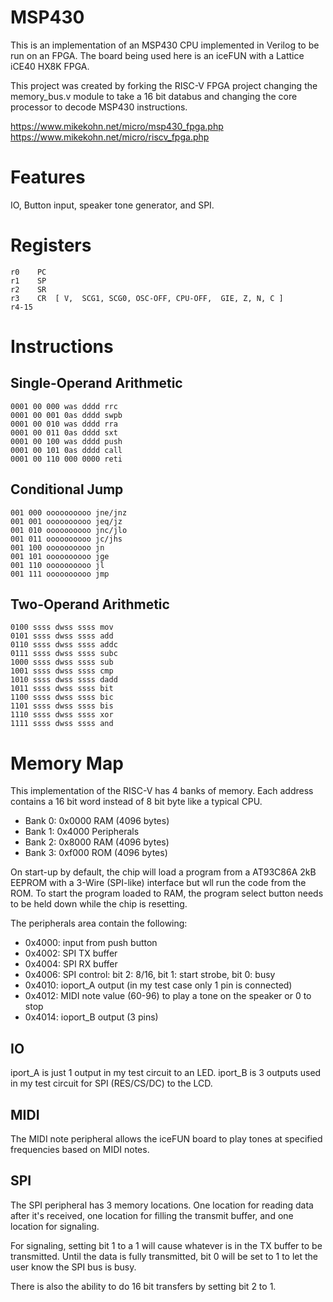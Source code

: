MSP430
======

This is an implementation of an MSP430 CPU implemented in Verilog
to be run on an FPGA. The board being used here is an iceFUN with
a Lattice iCE40 HX8K FPGA.

This project was created by forking the RISC-V FPGA project
changing the memory_bus.v module to take a 16 bit databus and
changing the core processor to decode MSP430 instructions.

https://www.mikekohn.net/micro/msp430_fpga.php
https://www.mikekohn.net/micro/riscv_fpga.php

Features
========

IO, Button input, speaker tone generator, and SPI.

Registers
=========

    r0    PC
    r1    SP
    r2    SR
    r3    CR  [ V,  SCG1, SCG0, OSC-OFF, CPU-OFF,  GIE, Z, N, C ]
    r4-15

Instructions
============

Single-Operand Arithmetic
-------------------------

    0001 00 000 was dddd rrc
    0001 00 001 0as dddd swpb
    0001 00 010 was dddd rra
    0001 00 011 0as dddd sxt
    0001 00 100 was dddd push
    0001 00 101 0as dddd call
    0001 00 110 000 0000 reti

Conditional Jump
----------------

    001 000 oooooooooo jne/jnz
    001 001 oooooooooo jeq/jz
    001 010 oooooooooo jnc/jlo
    001 011 oooooooooo jc/jhs 
    001 100 oooooooooo jn
    001 101 oooooooooo jge
    001 110 oooooooooo jl
    001 111 oooooooooo jmp


Two-Operand Arithmetic
----------------------

    0100 ssss dwss ssss mov
    0101 ssss dwss ssss add
    0110 ssss dwss ssss addc
    0111 ssss dwss ssss subc
    1000 ssss dwss ssss sub
    1001 ssss dwss ssss cmp
    1010 ssss dwss ssss dadd
    1011 ssss dwss ssss bit
    1100 ssss dwss ssss bic
    1101 ssss dwss ssss bis
    1110 ssss dwss ssss xor
    1111 ssss dwss ssss and

Memory Map
==========

This implementation of the RISC-V has 4 banks of memory. Each address
contains a 16 bit word instead of 8 bit byte like a typical CPU.

* Bank 0: 0x0000 RAM (4096 bytes)
* Bank 1: 0x4000 Peripherals
* Bank 2: 0x8000 RAM (4096 bytes)
* Bank 3: 0xf000 ROM (4096 bytes)

On start-up by default, the chip will load a program from a AT93C86A
2kB EEPROM with a 3-Wire (SPI-like) interface but wll run the code
from the ROM. To start the program loaded to RAM, the program select
button needs to be held down while the chip is resetting.

The peripherals area contain the following:

* 0x4000: input from push button
* 0x4002: SPI TX buffer
* 0x4004: SPI RX buffer
* 0x4006: SPI control: bit 2: 8/16, bit 1: start strobe, bit 0: busy
* 0x4010: ioport_A output (in my test case only 1 pin is connected)
* 0x4012: MIDI note value (60-96) to play a tone on the speaker or 0 to stop
* 0x4014: ioport_B output (3 pins)

IO
--

iport_A is just 1 output in my test circuit to an LED.
iport_B is 3 outputs used in my test circuit for SPI (RES/CS/DC) to the LCD.

MIDI
----

The MIDI note peripheral allows the iceFUN board to play tones at specified
frequencies based on MIDI notes.

SPI
---

The SPI peripheral has 3 memory locations. One location for reading
data after it's received, one location for filling the transmit buffer,
and one location for signaling.

For signaling, setting bit 1 to a 1 will cause whatever is in the TX
buffer to be transmitted. Until the data is fully transmitted, bit 0
will be set to 1 to let the user know the SPI bus is busy.

There is also the ability to do 16 bit transfers by setting bit 2 to 1.

